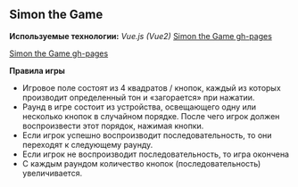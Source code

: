 ## Simon the Game

**Используемые технологии:** _Vue.js (Vue2)_
[Simon the Game gh-pages](https://bierooed.github.io/simon-the-game-vue/)

[Simon the Game gh-pages](https://bierooed.github.io/simon-the-game-vue/)

**Правила игры**

- Игровое поле состоят из 4 квадратов / кнопок, каждый из которых производит определенный тон и «загорается» при нажатии.
- Раунд в игре состоит из устройства, освещающего одну или несколько кнопок в случайном порядке. После чего игрок должен воспроизвести этот порядок, нажимая кнопки.
- Если игрок успешно воспроизводит последовательность, то они переходят к следующему раунду.
- Если игрок не воспроизводит последовательность, то игра окончена
- С каждым раундом количество кнопок (последовательность) увеличивается.
